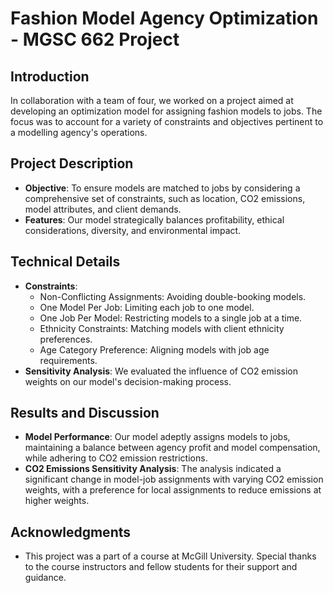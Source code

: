 # Fashion Model Agency Optimization - MGSC 662 Project

## Introduction
In collaboration with a team of four, we worked on a project aimed at developing an optimization model for assigning fashion models to jobs. The focus was to account for a variety of constraints and objectives pertinent to a modelling agency's operations.

## Project Description
- **Objective**: To ensure models are matched to jobs by considering a comprehensive set of constraints, such as location, CO2 emissions, model attributes, and client demands.
- **Features**: Our model strategically balances profitability, ethical considerations, diversity, and environmental impact.

## Technical Details
- **Constraints**:
  - Non-Conflicting Assignments: Avoiding double-booking models.
  - One Model Per Job: Limiting each job to one model.
  - One Job Per Model: Restricting models to a single job at a time.
  - Ethnicity Constraints: Matching models with client ethnicity preferences.
  - Age Category Preference: Aligning models with job age requirements.
- **Sensitivity Analysis**: We evaluated the influence of CO2 emission weights on our model's decision-making process.

## Results and Discussion
- **Model Performance**: Our model adeptly assigns models to jobs, maintaining a balance between agency profit and model compensation, while adhering to CO2 emission restrictions.
- **CO2 Emissions Sensitivity Analysis**: The analysis indicated a significant change in model-job assignments with varying CO2 emission weights, with a preference for local assignments to reduce emissions at higher weights.

## Acknowledgments
- This project was a part of a course at McGill University. Special thanks to the course instructors and fellow students for their support and guidance.
